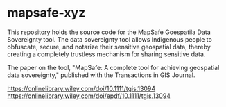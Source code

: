 # mapsafe-xyz

This repository holds the source code for the MapSafe Goespatila Data Sovereignty tool. The data sovereignty tool allows Indigenous people to obfuscate, secure, and notarize their sensitive geospatial data, thereby creating a completely trustless mechanism for sharing sensitive data.

The paper on the tool, "MapSafe: A complete tool for achieving geospatial data sovereignty," published with the Transactions in GIS Journal.  

https://onlinelibrary.wiley.com/doi/10.1111/tgis.13094 
https://onlinelibrary.wiley.com/doi/epdf/10.1111/tgis.13094
